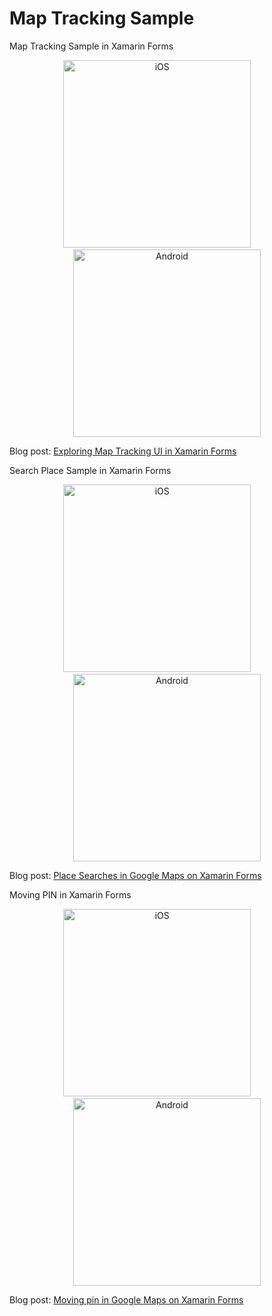 # Map Tracking Sample
Map Tracking Sample in Xamarin Forms


<p align="center">
<img width="300" height:"700" src="iOSmap.gif" title="iOS"/>
&nbsp;&nbsp;&nbsp;&nbsp;&nbsp;&nbsp;&nbsp;
<img width="300" height:"700" src="androidmap.gif" title="Android"/>
</p>

Blog post: [Exploring Map Tracking UI in Xamarin Forms](http://www.xamboy.com/2019/05/17/exploring-map-tracking-ui-in-xamarin-forms/)

Search Place Sample in Xamarin Forms

<p align="center">
<img width="300" height:"700" src="placeios.gif" title="iOS"/>
&nbsp;&nbsp;&nbsp;&nbsp;&nbsp;&nbsp;&nbsp;
<img width="300" height:"700" src="droidplace.gif" title="Android"/>
</p>

Blog post: [Place Searches in Google Maps on Xamarin Forms](http://www.xamboy.com)


Moving PIN in Xamarin Forms

<p align="center">
<img width="300" height:"700" src="movingpiniOS.gif" title="iOS"/>
&nbsp;&nbsp;&nbsp;&nbsp;&nbsp;&nbsp;&nbsp;
<img width="300" height:"700" src="movingpindrod.gif" title="Android"/>
</p>

Blog post: [Moving pin in Google Maps on Xamarin Forms](http://www.xamboy.com)
